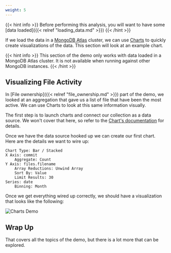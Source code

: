 ```yaml
---
weight: 5
---
```

{{< hint info >}}
Before performing this analysis, you will want to have some [data loaded]({{< relref "loading_data.md" >}})
{{< /hint >}}

If we load the data in a [MongoDB Atlas](https://www.mongodb.com/atlas/database) cluster, we can use
[Charts](https://www.mongodb.com/docs/charts/) to quickly create visualizations of the data. This 
section will look at an example chart.

{{< hint info >}}
This section of the demo only works with data loaded in a MongoDB Atlas cluster. It is not available
when running against other MongoDB instances.
{{< /hint >}}

## Visualizing File Activity

In [File ownership]({{< relref "file_ownership.md" >}}) part of the demo, we looked at an
aggregation that gave us a list of file that have been the most active. We can use Charts to
look at this same information visually.

The first step is to launch charts and connect our collection as a data source. We won't cover
that here, so refer to the [Chart's documentation](https://www.mongodb.com/docs/charts/) for details.

Once we have the data source hooked up we can create our first chart. Here are the details we 
want to wire up:

```
Chart Type: Bar / Stacked
X Axis: commit
    Aggregate: Count
Y Axis: files.filename 
    Array Reductions: Unwind Array
    Sort By: Value
    Limit Results: 30
Series: date
    Binning: Month
```

Once we get everything wired up correctly, we should have a visualization that looks like the
following:

![Charts Demo](/mdb-code-insights/images/charts_demo.png)

## Wrap Up

That covers all the topics of the demo, but there is a lot more that can be explored.
